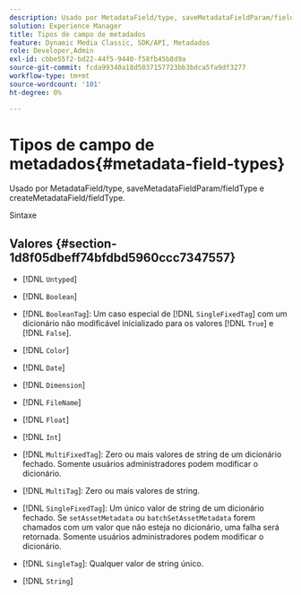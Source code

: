 ```yaml
---
description: Usado por MetadataField/type, saveMetadataFieldParam/fieldType e createMetadataField/fieldType.
solution: Experience Manager
title: Tipos de campo de metadados
feature: Dynamic Media Classic, SDK/API, Metadados
role: Developer,Admin
exl-id: cbbe55f2-bd22-44f5-9440-f58fb45b8d9a
source-git-commit: fcda99340a18d5037157723bb3bdca5fa9df3277
workflow-type: tm+mt
source-wordcount: '101'
ht-degree: 0%

---
```


# Tipos de campo de metadados{#metadata-field-types}

Usado por MetadataField/type, saveMetadataFieldParam/fieldType e createMetadataField/fieldType.

Sintaxe

## Valores {#section-1d8f05dbeff74bfdbd5960ccc7347557}

* [!DNL `Untyped`]
* [!DNL `Boolean`]
* [!DNL `BooleanTag`]: Um caso especial de  [!DNL `SingleFixedTag`] com um dicionário não modificável inicializado para os valores  [!DNL `True`] e  [!DNL `False`].

* [!DNL `Color`]
* [!DNL `Date`]
* [!DNL `Dimension`]
* [!DNL `FileName`]
* [!DNL `Float`]
* [!DNL `Int`]
* [!DNL `MultiFixedTag`]: Zero ou mais valores de string de um dicionário fechado. Somente usuários administradores podem modificar o dicionário.
* [!DNL `MultiTag`]: Zero ou mais valores de string.
* [!DNL `SingleFixedTag`]: Um único valor de string de um dicionário fechado. Se `setAssetMetadata` ou `batchSetAssetMetadata` forem chamados com um valor que não esteja no dicionário, uma falha será retornada. Somente usuários administradores podem modificar o dicionário.

* [!DNL `SingleTag`]: Qualquer valor de string único.
* [!DNL `String`]
